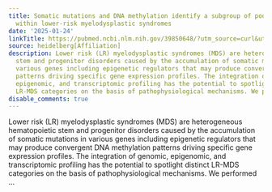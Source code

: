 ```yaml
---
title: Somatic mutations and DNA methylation identify a subgroup of poor prognosis
  within lower-risk myelodysplastic syndromes
date: '2025-01-24'
linkTitle: https://pubmed.ncbi.nlm.nih.gov/39850648/?utm_source=curl&utm_medium=rss&utm_campaign=pubmed-2&utm_content=1FakS-2QOkCT8HsMOQP1bCRQ4YzyumYOmxmF0moLsQ3dFB1E9V&fc=20220326224207&ff=20250124170819&v=2.18.0.post9+e462414
source: heidelberg[Affiliation]
description: Lower risk (LR) myelodysplastic syndromes (MDS) are heterogeneous hematopoietic
  stem and progenitor disorders caused by the accumulation of somatic mutations in
  various genes including epigenetic regulators that may produce convergent DNA methylation
  patterns driving specific gene expression profiles. The integration of genomic,
  epigenomic, and transcriptomic profiling has the potential to spotlight distinct
  LR-MDS categories on the basis of pathophysiological mechanisms. We performed ...
disable_comments: true
---
```

Lower risk (LR) myelodysplastic syndromes (MDS) are heterogeneous hematopoietic stem and progenitor disorders caused by the accumulation of somatic mutations in various genes including epigenetic regulators that may produce convergent DNA methylation patterns driving specific gene expression profiles. The integration of genomic, epigenomic, and transcriptomic profiling has the potential to spotlight distinct LR-MDS categories on the basis of pathophysiological mechanisms. We performed ...